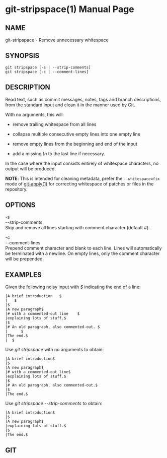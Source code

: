 # git-stripspace(1) Manual Page

## NAME

git-stripspace - Remove unnecessary whitespace

## SYNOPSIS

    git stripspace [-s | --strip-comments]
    git stripspace [-c | --comment-lines]

## DESCRIPTION

Read text, such as commit messages, notes, tags and branch descriptions, from the standard input and clean it in the manner used by Git.

With no arguments, this will:

- remove trailing whitespace from all lines

- collapse multiple consecutive empty lines into one empty line

- remove empty lines from the beginning and end of the input

- add a missing _\\n_ to the last line if necessary.

In the case where the input consists entirely of whitespace characters, no output will be produced.

**NOTE**: This is intended for cleaning metadata, prefer the `--whitespace=fix` mode of [git-apply(1)](git-apply.html) for correcting whitespace of patches or files in the repository.

## OPTIONS

-s  
--strip-comments  
Skip and remove all lines starting with comment character (default _\#_).

-c  
--comment-lines  
Prepend comment character and blank to each line. Lines will automatically be terminated with a newline. On empty lines, only the comment character will be prepended.

## EXAMPLES

Given the following noisy input with _$_ indicating the end of a line:

    |A brief introduction   $
    |   $
    |$
    |A new paragraph$
    |# with a commented-out line    $
    |explaining lots of stuff.$
    |$
    |# An old paragraph, also commented-out. $
    |      $
    |The end.$
    |  $

Use _git stripspace_ with no arguments to obtain:

    |A brief introduction$
    |$
    |A new paragraph$
    |# with a commented-out line$
    |explaining lots of stuff.$
    |$
    |# An old paragraph, also commented-out.$
    |$
    |The end.$

Use _git stripspace --strip-comments_ to obtain:

    |A brief introduction$
    |$
    |A new paragraph$
    |explaining lots of stuff.$
    |$
    |The end.$

## GIT
